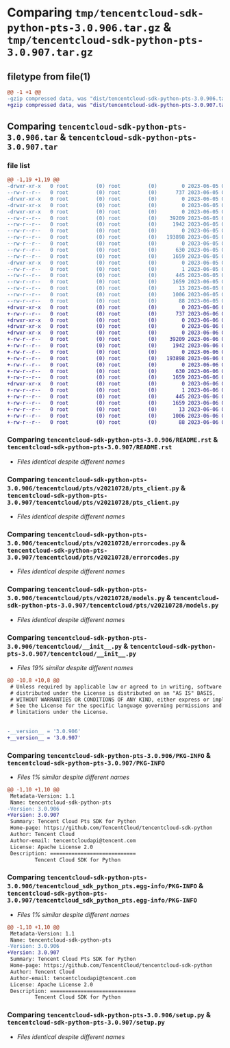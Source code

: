 # Comparing `tmp/tencentcloud-sdk-python-pts-3.0.906.tar.gz` & `tmp/tencentcloud-sdk-python-pts-3.0.907.tar.gz`

## filetype from file(1)

```diff
@@ -1 +1 @@
-gzip compressed data, was "dist/tencentcloud-sdk-python-pts-3.0.906.tar", last modified: Mon Jun  5 00:40:07 2023, max compression
+gzip compressed data, was "dist/tencentcloud-sdk-python-pts-3.0.907.tar", last modified: Tue Jun  6 02:32:29 2023, max compression
```

## Comparing `tencentcloud-sdk-python-pts-3.0.906.tar` & `tencentcloud-sdk-python-pts-3.0.907.tar`

### file list

```diff
@@ -1,19 +1,19 @@
-drwxr-xr-x   0 root         (0) root         (0)        0 2023-06-05 00:40:07.000000 tencentcloud-sdk-python-pts-3.0.906/
--rw-r--r--   0 root         (0) root         (0)      737 2023-06-05 00:40:07.000000 tencentcloud-sdk-python-pts-3.0.906/README.rst
-drwxr-xr-x   0 root         (0) root         (0)        0 2023-06-05 00:40:07.000000 tencentcloud-sdk-python-pts-3.0.906/tencentcloud/
-drwxr-xr-x   0 root         (0) root         (0)        0 2023-06-05 00:40:07.000000 tencentcloud-sdk-python-pts-3.0.906/tencentcloud/pts/
-drwxr-xr-x   0 root         (0) root         (0)        0 2023-06-05 00:40:07.000000 tencentcloud-sdk-python-pts-3.0.906/tencentcloud/pts/v20210728/
--rw-r--r--   0 root         (0) root         (0)    39209 2023-06-05 00:40:07.000000 tencentcloud-sdk-python-pts-3.0.906/tencentcloud/pts/v20210728/pts_client.py
--rw-r--r--   0 root         (0) root         (0)     1942 2023-06-05 00:40:07.000000 tencentcloud-sdk-python-pts-3.0.906/tencentcloud/pts/v20210728/errorcodes.py
--rw-r--r--   0 root         (0) root         (0)        0 2023-06-05 00:40:07.000000 tencentcloud-sdk-python-pts-3.0.906/tencentcloud/pts/v20210728/__init__.py
--rw-r--r--   0 root         (0) root         (0)   193898 2023-06-05 00:40:07.000000 tencentcloud-sdk-python-pts-3.0.906/tencentcloud/pts/v20210728/models.py
--rw-r--r--   0 root         (0) root         (0)        0 2023-06-05 00:40:07.000000 tencentcloud-sdk-python-pts-3.0.906/tencentcloud/pts/__init__.py
--rw-r--r--   0 root         (0) root         (0)      630 2023-06-05 00:40:07.000000 tencentcloud-sdk-python-pts-3.0.906/tencentcloud/__init__.py
--rw-r--r--   0 root         (0) root         (0)     1659 2023-06-05 00:40:07.000000 tencentcloud-sdk-python-pts-3.0.906/PKG-INFO
-drwxr-xr-x   0 root         (0) root         (0)        0 2023-06-05 00:40:07.000000 tencentcloud-sdk-python-pts-3.0.906/tencentcloud_sdk_python_pts.egg-info/
--rw-r--r--   0 root         (0) root         (0)        1 2023-06-05 00:40:07.000000 tencentcloud-sdk-python-pts-3.0.906/tencentcloud_sdk_python_pts.egg-info/dependency_links.txt
--rw-r--r--   0 root         (0) root         (0)      445 2023-06-05 00:40:07.000000 tencentcloud-sdk-python-pts-3.0.906/tencentcloud_sdk_python_pts.egg-info/SOURCES.txt
--rw-r--r--   0 root         (0) root         (0)     1659 2023-06-05 00:40:07.000000 tencentcloud-sdk-python-pts-3.0.906/tencentcloud_sdk_python_pts.egg-info/PKG-INFO
--rw-r--r--   0 root         (0) root         (0)       13 2023-06-05 00:40:07.000000 tencentcloud-sdk-python-pts-3.0.906/tencentcloud_sdk_python_pts.egg-info/top_level.txt
--rw-r--r--   0 root         (0) root         (0)     1006 2023-06-05 00:40:07.000000 tencentcloud-sdk-python-pts-3.0.906/setup.py
--rw-r--r--   0 root         (0) root         (0)       88 2023-06-05 00:40:07.000000 tencentcloud-sdk-python-pts-3.0.906/setup.cfg
+drwxr-xr-x   0 root         (0) root         (0)        0 2023-06-06 02:32:29.000000 tencentcloud-sdk-python-pts-3.0.907/
+-rw-r--r--   0 root         (0) root         (0)      737 2023-06-06 02:32:29.000000 tencentcloud-sdk-python-pts-3.0.907/README.rst
+drwxr-xr-x   0 root         (0) root         (0)        0 2023-06-06 02:32:29.000000 tencentcloud-sdk-python-pts-3.0.907/tencentcloud/
+drwxr-xr-x   0 root         (0) root         (0)        0 2023-06-06 02:32:29.000000 tencentcloud-sdk-python-pts-3.0.907/tencentcloud/pts/
+drwxr-xr-x   0 root         (0) root         (0)        0 2023-06-06 02:32:29.000000 tencentcloud-sdk-python-pts-3.0.907/tencentcloud/pts/v20210728/
+-rw-r--r--   0 root         (0) root         (0)    39209 2023-06-06 02:32:29.000000 tencentcloud-sdk-python-pts-3.0.907/tencentcloud/pts/v20210728/pts_client.py
+-rw-r--r--   0 root         (0) root         (0)     1942 2023-06-06 02:32:29.000000 tencentcloud-sdk-python-pts-3.0.907/tencentcloud/pts/v20210728/errorcodes.py
+-rw-r--r--   0 root         (0) root         (0)        0 2023-06-06 02:32:29.000000 tencentcloud-sdk-python-pts-3.0.907/tencentcloud/pts/v20210728/__init__.py
+-rw-r--r--   0 root         (0) root         (0)   193898 2023-06-06 02:32:29.000000 tencentcloud-sdk-python-pts-3.0.907/tencentcloud/pts/v20210728/models.py
+-rw-r--r--   0 root         (0) root         (0)        0 2023-06-06 02:32:29.000000 tencentcloud-sdk-python-pts-3.0.907/tencentcloud/pts/__init__.py
+-rw-r--r--   0 root         (0) root         (0)      630 2023-06-06 02:32:29.000000 tencentcloud-sdk-python-pts-3.0.907/tencentcloud/__init__.py
+-rw-r--r--   0 root         (0) root         (0)     1659 2023-06-06 02:32:29.000000 tencentcloud-sdk-python-pts-3.0.907/PKG-INFO
+drwxr-xr-x   0 root         (0) root         (0)        0 2023-06-06 02:32:29.000000 tencentcloud-sdk-python-pts-3.0.907/tencentcloud_sdk_python_pts.egg-info/
+-rw-r--r--   0 root         (0) root         (0)        1 2023-06-06 02:32:29.000000 tencentcloud-sdk-python-pts-3.0.907/tencentcloud_sdk_python_pts.egg-info/dependency_links.txt
+-rw-r--r--   0 root         (0) root         (0)      445 2023-06-06 02:32:29.000000 tencentcloud-sdk-python-pts-3.0.907/tencentcloud_sdk_python_pts.egg-info/SOURCES.txt
+-rw-r--r--   0 root         (0) root         (0)     1659 2023-06-06 02:32:29.000000 tencentcloud-sdk-python-pts-3.0.907/tencentcloud_sdk_python_pts.egg-info/PKG-INFO
+-rw-r--r--   0 root         (0) root         (0)       13 2023-06-06 02:32:29.000000 tencentcloud-sdk-python-pts-3.0.907/tencentcloud_sdk_python_pts.egg-info/top_level.txt
+-rw-r--r--   0 root         (0) root         (0)     1006 2023-06-06 02:32:29.000000 tencentcloud-sdk-python-pts-3.0.907/setup.py
+-rw-r--r--   0 root         (0) root         (0)       88 2023-06-06 02:32:29.000000 tencentcloud-sdk-python-pts-3.0.907/setup.cfg
```

### Comparing `tencentcloud-sdk-python-pts-3.0.906/README.rst` & `tencentcloud-sdk-python-pts-3.0.907/README.rst`

 * *Files identical despite different names*

### Comparing `tencentcloud-sdk-python-pts-3.0.906/tencentcloud/pts/v20210728/pts_client.py` & `tencentcloud-sdk-python-pts-3.0.907/tencentcloud/pts/v20210728/pts_client.py`

 * *Files identical despite different names*

### Comparing `tencentcloud-sdk-python-pts-3.0.906/tencentcloud/pts/v20210728/errorcodes.py` & `tencentcloud-sdk-python-pts-3.0.907/tencentcloud/pts/v20210728/errorcodes.py`

 * *Files identical despite different names*

### Comparing `tencentcloud-sdk-python-pts-3.0.906/tencentcloud/pts/v20210728/models.py` & `tencentcloud-sdk-python-pts-3.0.907/tencentcloud/pts/v20210728/models.py`

 * *Files identical despite different names*

### Comparing `tencentcloud-sdk-python-pts-3.0.906/tencentcloud/__init__.py` & `tencentcloud-sdk-python-pts-3.0.907/tencentcloud/__init__.py`

 * *Files 19% similar despite different names*

```diff
@@ -10,8 +10,8 @@
 # Unless required by applicable law or agreed to in writing, software
 # distributed under the License is distributed on an "AS IS" BASIS,
 # WITHOUT WARRANTIES OR CONDITIONS OF ANY KIND, either express or implied.
 # See the License for the specific language governing permissions and
 # limitations under the License.
 
 
-__version__ = '3.0.906'
+__version__ = '3.0.907'
```

### Comparing `tencentcloud-sdk-python-pts-3.0.906/PKG-INFO` & `tencentcloud-sdk-python-pts-3.0.907/PKG-INFO`

 * *Files 1% similar despite different names*

```diff
@@ -1,10 +1,10 @@
 Metadata-Version: 1.1
 Name: tencentcloud-sdk-python-pts
-Version: 3.0.906
+Version: 3.0.907
 Summary: Tencent Cloud Pts SDK for Python
 Home-page: https://github.com/TencentCloud/tencentcloud-sdk-python
 Author: Tencent Cloud
 Author-email: tencentcloudapi@tencent.com
 License: Apache License 2.0
 Description: ============================
         Tencent Cloud SDK for Python
```

### Comparing `tencentcloud-sdk-python-pts-3.0.906/tencentcloud_sdk_python_pts.egg-info/PKG-INFO` & `tencentcloud-sdk-python-pts-3.0.907/tencentcloud_sdk_python_pts.egg-info/PKG-INFO`

 * *Files 1% similar despite different names*

```diff
@@ -1,10 +1,10 @@
 Metadata-Version: 1.1
 Name: tencentcloud-sdk-python-pts
-Version: 3.0.906
+Version: 3.0.907
 Summary: Tencent Cloud Pts SDK for Python
 Home-page: https://github.com/TencentCloud/tencentcloud-sdk-python
 Author: Tencent Cloud
 Author-email: tencentcloudapi@tencent.com
 License: Apache License 2.0
 Description: ============================
         Tencent Cloud SDK for Python
```

### Comparing `tencentcloud-sdk-python-pts-3.0.906/setup.py` & `tencentcloud-sdk-python-pts-3.0.907/setup.py`

 * *Files identical despite different names*

